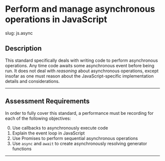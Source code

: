 # Perform and manage asynchronous operations in JavaScript

slug: js.async

## Description
This standard specifically deals with writing code to perform asynchronous operations. Any time code awaits some asynchronous event before being run. It does not deal with _reasoning_ about asynchronous operations, except insofar as one must reason about the JavaScript-specific implementation details and considerations.

---
## Assessment Requirements
In order to fully cover this standard, a performance must be recording for each of the following objectives:

0. Use callbacks to asynchronously execute code
1. Explain the event loop in JavaScript
2. Use Promises to perform sequential asynchronous operations
3. Use `async` and `await` to create asynchronously resolving generator functions

---
